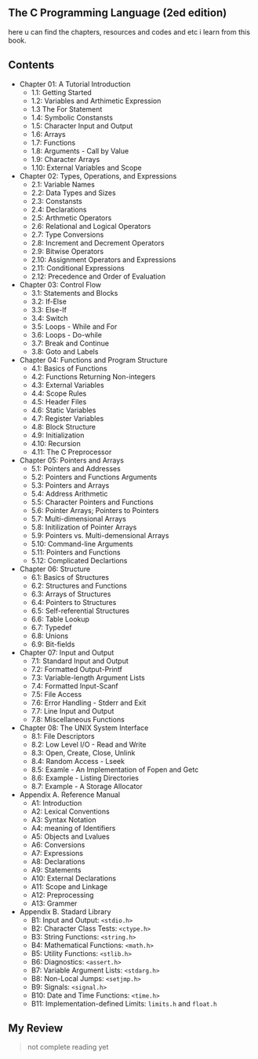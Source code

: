 ## The C Programming Language (2ed edition)
here u can find the chapters, resources and codes and etc i learn from this book.

## Contents
- Chapter 01: A Tutorial Introduction
    - 1.1: Getting Started
    - 1.2: Variables and Arthimetic Expression
    - 1.3 The For Statement
    - 1.4: Symbolic Constansts
    - 1.5: Character Input and Output
    - 1.6: Arrays
    - 1.7: Functions
    - 1.8: Arguments - Call by Value
    - 1.9: Character Arrays
    - 1.10: External Variables and Scope
- Chapter 02: Types, Operations, and Expressions
    - 2.1: Variable Names
    - 2.2: Data Types and Sizes
    - 2.3: Constansts
    - 2.4: Declarations
    - 2.5: Arthmetic Operators
    - 2.6: Relational and Logical Operators
    - 2.7: Type Conversions
    - 2.8: Increment and Decrement Operators
    - 2.9: Bitwise Operators
    - 2.10: Assignment Operators and Expressions
    - 2.11: Conditional Expressions
    - 2.12: Precedence and Order of Evaluation
- Chapter 03: Control Flow
    - 3.1: Statements and Blocks
    - 3.2: If-Else
    - 3.3: Else-If
    - 3.4: Switch
    - 3.5: Loops - While and For
    - 3.6: Loops - Do-while
    - 3.7: Break and Continue
    - 3.8: Goto and Labels
- Chapter 04: Functions and Program Structure
    - 4.1: Basics of Functions
    - 4.2: Functions Returning Non-integers
    - 4.3: External Variables
    - 4.4: Scope Rules 
    - 4.5: Header Files
    - 4.6: Static Variables
    - 4.7: Register Variables
    - 4.8: Block Structure
    - 4.9: Initialization
    - 4.10: Recursion
    - 4.11: The C Preprocessor
- Chapter 05: Pointers and Arrays
    - 5.1: Pointers and Addresses
    - 5.2: Pointers and Functions Arguments
    - 5.3: Pointers and Arrays
    - 5.4: Address Arithmetic
    - 5.5: Character Pointers and Functions
    - 5.6: Pointer Arrays; Pointers to Pointers
    - 5.7: Multi-dimensional Arrays
    - 5.8: Initilization of Pointer Arrays
    - 5.9: Pointers vs. Multi-demensional Arrays
    - 5.10: Command-line Arguments
    - 5.11: Pointers and Functions
    - 5.12: Complicated Declartions
- Chapter 06: Structure
    - 6.1: Basics of Structures
    - 6.2: Structures and Functions
    - 6.3: Arrays of Structures
    - 6.4: Pointers to Structures
    - 6.5: Self-referential Structures
    - 6.6: Table Lookup
    - 6.7: Typedef
    - 6.8: Unions
    - 6.9: Bit-fields
- Chapter 07: Input and Output
    - 7.1: Standard Input and Output
    - 7.2: Formatted Output-Printf
    - 7.3: Variable-length Argument Lists
    - 7.4: Formatted Input-Scanf
    - 7.5: File Access
    - 7.6: Error Handling - Stderr and Exit
    - 7.7: Line Input and Output
    - 7.8: Miscellaneous Functions
- Chapter 08: The UNIX System Interface
    - 8.1: File Descriptors
    - 8.2: Low Level I/O - Read and Write
    - 8.3: Open, Create, Close, Unlink
    - 8.4: Random Access - Lseek
    - 8.5: Examle - An Implementation of Fopen and Getc
    - 8.6: Example - Listing Directories
    - 8.7: Example - A Storage Allocator
- Appendix A. Reference Manual
    - A1: Introduction
    - A2: Lexical Conventions
    - A3: Syntax Notation
    - A4: meaning of Identifiers
    - A5: Objects and Lvalues
    - A6: Conversions
    - A7: Expressions
    - A8: Declarations
    - A9: Statements
    - A10: External Declarations
    - A11: Scope and Linkage
    - A12: Preprocessing
    - A13: Grammer
- Appendix B. Stadard Library
    - B1: Input and Output: `<stdio.h>`
    - B2: Character Class Tests: `<ctype.h>`
    - B3: String Functions: `<string.h>`
    - B4: Mathematical Functions: `<math.h>`
    - B5: Utility Functions: `<stlib.h>`
    - B6: Diagnostics: `<assert.h>`
    - B7: Variable Argument Lists: `<stdarg.h>`
    - B8: Non-Local Jumps: `<setjmp.h>`
    - B9: Signals: `<signal.h>`
    - B10: Date and Time Functions: `<time.h>`
    - B11: Implementation-defined Limits: `limits.h` and `float.h`

## My Review
> not complete reading yet